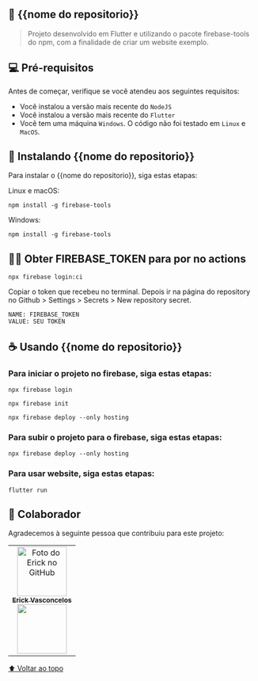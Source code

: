 <div id="inicio"></div>

## 📱 {{nome do repositorio}}

> Projeto desenvolvido em Flutter e utilizando o pacote firebase-tools do npm, com a finalidade de criar um website exemplo.

## 💻 Pré-requisitos

Antes de começar, verifique se você atendeu aos seguintes requisitos:
* Você instalou a versão mais recente do `NodeJS`
* Você instalou a versão mais recente do `Flutter`
* Você tem uma máquina `Windows`. O código não foi testado em `Linux` e `MacOS`.

## 🚀 Instalando {{nome do repositorio}}

Para instalar o {{nome do repositorio}}, siga estas etapas:

Linux e macOS:
```
npm install -g firebase-tools
```

Windows:
```
npm install -g firebase-tools
```


## 👨‍💻 Obter FIREBASE_TOKEN para por no actions

```
npx firebase login:ci
```

Copiar o token que recebeu no terminal. Depois ir na página do repository no Github > Settings > Secrets > New repository secret.

```
NAME: FIREBASE_TOKEN
VALUE: SEU TOKEN
```


## ☕ Usando {{nome do repositorio}}

### Para iniciar o projeto no firebase, siga estas etapas:

```
npx firebase login
```

```
npx firebase init
```

```
npx firebase deploy --only hosting
```

### Para subir o projeto para o firebase, siga estas etapas:

```
npx firebase deploy --only hosting
```

### Para usar website, siga estas etapas:

```
flutter run
```


## 🤝 Colaborador

Agradecemos à seguinte pessoa que contribuiu para este projeto:

<table>
  <tr>
    <td align="center">
      <a href="https://www.linkedin.com/in/erick-vasconcelos-50baa8150/">
        <img src="https://avatars.githubusercontent.com/u/67069017?v=4" width="100px;" alt="Foto do Erick no GitHub"/><br>
        <sub>
          <b>Erick Vasconcelos</b>
        </sub><br>
        <a href="https://www.buymeacoffee.com/erickzaunlab" target="_blank"><img src="https://raw.githubusercontent.com/appcraftstudio/buymeacoffee/master/Images/snapshot-bmc-button.png" width="100px;"></a>
      </a>
    </td>
  </tr>
</table>


[⬆ Voltar ao topo](#inicio)<br>
